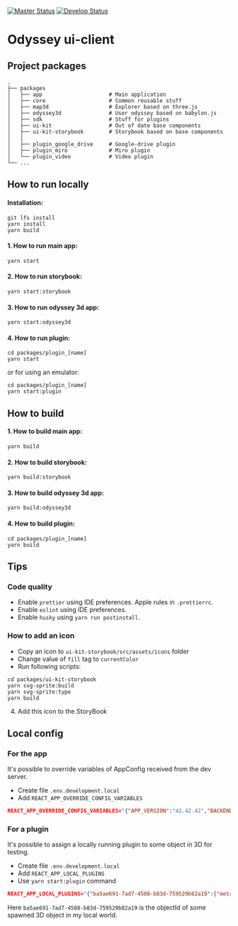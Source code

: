 [![Master Status](https://github.com/OdysseyMomentumExperience/ui-client/workflows/Deploy/badge.svg?branch=master)](https://github.com/OdysseyMomentumExperience/PositionEngine/actions)
[![Develop Status](https://github.com/OdysseyMomentumExperience/ui-client/workflows/Deploy/badge.svg?branch=develop)](https://github.com/OdysseyMomentumExperience/PositionEngine/actions)

# Odyssey ui-client

## Project packages
    .
    ├── packages                    
    │   ├── app                     # Main application
    │   ├── core                    # Common reusable stuff
    │   ├── map3d                   # Explorer based on three.js 
    │   ├── odyssey3d               # User odyssey based on babylon.js 
    │   ├── sdk                     # Stuff for plugins
    │   ├── ui-kit                  # Out of date base components
    │   ├── ui-kit-storybook        # Storybook based on base components
    │   │
    │   ├── plugin_google_drive     # Google-drive plugin
    │   ├── plugin_miro             # Miro plugin
    │   └── plugin_video            # Video plugin
    └── ...

## How to run locally

#### Installation:

```
git lfs install
yarn install
yarn build
```

#### 1. How to run main app:

```
yarn start
```

#### 2. How to run storybook:

```
yarn start:storybook
```

#### 3. How to run odyssey 3d app:

```
yarn start:odyssey3d
```

#### 4. How to run plugin:

```
cd packages/plugin_[name]
yarn start
```

or for using an emulator:

```
cd packages/plugin_[name]
yarn start:plugin
```

## How to build

#### 1. How to build main app:

```
yarn build
```

#### 2. How to build storybook:

```
yarn build:storybook
```

#### 3. How to build odyssey 3d app:

```
yarn build:odyssey3d
```

#### 4. How to build plugin:

```
cd packages/plugin_[name]
yarn build
```

## Tips

### Code quality

* Enable `prettier` using IDE preferences. Apple rules in `.prettierrc`.
* Enable `eslint` using IDE preferences.
* Enable `husky` using `yarn run postinstall`.

### How to add an icon

* Copy an icon to `ui-kit-storybook/src/assets/icons` folder
* Change value of `fill` tag to `currentColor`
* Run following scripts:

```
cd packages/ui-kit-storybook
yarn svg-sprite:build
yarn svg-sprite:type
yarn build
```

4. Add this icon to the StoryBook

## Local config

### For the app

It's possible to override variables of AppConfig received from the dev server.

* Create file `.env.development.local`
* Add `REACT_APP_OVERRIDE_CONFIG_VARIABLES`

```json
REACT_APP_OVERRIDE_CONFIG_VARIABLES='{"APP_VERSION":"42.42.42","BACKEND_ENDPOINT_URL": "https://dev.odyssey.ninja/api/v3/backend"}'
```

### For a plugin

It's possible to assign a locally running plugin to some object in 3D for testing.

* Create file `.env.development.local`
* Add `REACT_APP_LOCAL_PLUGINS`
* Use `yarn start:plugin` command

```json
REACT_APP_LOCAL_PLUGINS='{"ba5ae691-7ad7-4508-b83d-759529b82a19":{"meta":{"id":"1234","name":"plugin_twitch","pluginId":"123","scopeName":"plugin_twitch","scriptUrl":"http://localhost:3001/remoteEntry.js"}},"84f93e15-f064-4f79-aa74-e60f21c07ba9":{"meta":{"id":"22222","name":"plugin_video","pluginId":"222","scopeName":"plugin_video","scriptUrl":"http://localhost:3002/remoteEntry.js"}}}'
```

Here `ba5ae691-7ad7-4508-b83d-759529b82a19` is the objectId of some spawned 3D object in my local world.

